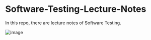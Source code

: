 # Software-Testing-Lecture-Notes
In this repo, there are lecture notes of Software Testing.

![image](https://user-images.githubusercontent.com/5441882/130862810-eb087ae7-0a51-4a33-80af-adcf79510b5a.png)
